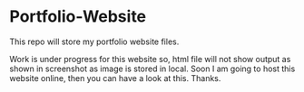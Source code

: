 # Portfolio-Website
This repo will store my portfolio website files.

Work is under progress for this website so, html file will not show output as shown in screenshot as image is stored in local.
Soon I am going to host this website online, then you can have a look at this.
Thanks.

